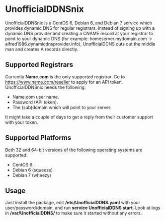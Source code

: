 UnofficialDDNSnix
=================

UnofficialDDNSnix is a CentOS 6, Debian 6, and Debian 7 service which provides dynamic DNS for regular registrars. Instead of signing up with a dynamic DNS provider and creating a CNAME record at your registrar to point to your dynamic DNS (for example: homeserver.mydomain.com -> alfred1986.dynamicdnsprovider.info), UnofficialDDNS cuts out the middle man and creates A records directly.


Supported Registrars
--------------------

Currently **Name.com** is the only supported registrar. Go to https://www.name.com/reseller to apply for an API token.
UnofficialDDNSnix needs the following:
* Name.com user name.
* Password (API token).
* The (sub)domain which will point to your server.

It might take a couple of days to get a reply from their customer support with your token.


Supported Platforms
-------------------

Both 32 and 64-bit versions of the following operating systems are supported:
* CentOS 6
* Debian 6 (squeeze)
* Debian 7 (wheezy)


Usage
-----

Just install the package, edit **/etc/UnofficialDDNS.yaml** with your user/password/domain, and run **service UnofficialDDNS start**. Look at logs in **/var/UnofficialDDNS/** to make sure it started without any errors.
